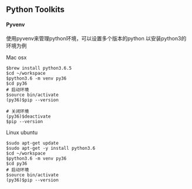 ## Python Toolkits

#### Pyvenv

使用pyvenv来管理python环境，可以设置多个版本的python
以安装python3的环境为例

Mac osx
```
$brew install python3.6.5
$cd ~/workspace
$python3.6 -m venv py36
$cd py36
# 启动环境
$source bin/activate
(py36)$pip --version

# 关闭环境
(py36)$deactivate
$pip --version
```

Linux ubuntu
```
$sudo apt-get update
$sudo apt-get -y install python3.6
$cd ~/workspace
$python3.6 -m venv py36
$cd py36
# 启动环境
$source bin/activate
(py36)$pip --version
```
